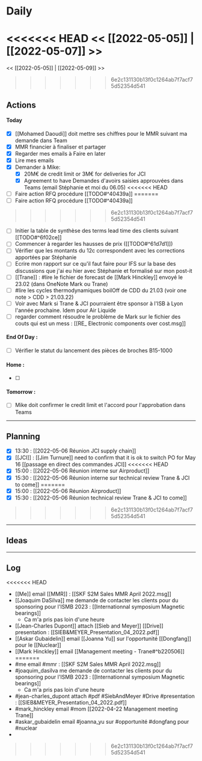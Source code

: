 # Daily
<<<<<<< HEAD
<< [[2022-05-05]] | [[2022-05-07]] >>
=======
<< [[2022-05-05]] | [[2022-05-09]] >>
>>>>>>> 6e2c131130b13f0c1264ab7f7acf75d52354d541

## Actions
#### Today
- [x] [[Mohamed Daoudi]] doit mettre ses chiffres pour le MMR suivant ma demande dans Team
- [x] MMR financier à finaliser et partager
- [x] Regarder mes emails à Faire en later
- [x] Lire mes emails
- [x] Demander à Mike:
	- [x] 20M€ de credit limit or 3M€ for deliveries for JCI
	- [x] Agreement to have Demandes d'avoirs saisies approuvées dans Teams (email Stéphanie et moi du 06.05)
<<<<<<< HEAD
- [ ] Faire action RFQ procédure [[TODO#^40439a]]
=======
- [ ] Faire action RFQ procédure [[TODO#^40439a]] 
>>>>>>> 6e2c131130b13f0c1264ab7f7acf75d52354d541
- [ ] Initier la table de synthèse des terms lead time des clients suivant [[TODO#^6f02ce]]
- [ ] Commencer à regarder les hausses de prix ([[TODO#^61d7d1]])
- [ ] Vérifier que les montants du 12c correspondent avec les corrections apportées par Stéphanie
- [ ] Ecrire mon rapport sur ce qu'il faut faire pour IFS sur la base des discussions que j'ai eu hier avec Stéphanie et formalisé sur mon post-it
- [ ] [[Trane]] : #lire le fichier de forecast de [[Mark Hinckley]] envoyé le 23.02 (dans OneNote Mark ou Trane)
- [ ] #lire les cycles thermodynamiques boilOff de CDD du 21.03 (voir one note > CDD > 21.03.22)
- [ ] Voir avec Mark si Trane & JCI pourraient être sponsor à l'ISB à Lyon l'année prochaine. Idem pour Air Liquide
- [ ] regarder comment résoudre le problème de Mark sur le fichier des couts qui est un mess : [[RE_ Electronic components over cost.msg]]

#### End Of Day :
- [ ] Vérifier le statut du lancement des pièces de broches B15-1000

#### Home :
- [ ] 

#### Tomorrow :
- [ ] Mike doit confirmer le credit limit et l'accord pour l'approbation dans Teams
---
## Planning
- [x] 13:30 : [[2022-05-06 Réunion JCI supply chain]]
 - [x] [[JCI]] : [[Jim Turnure]] need to confirm that it is ok to switch PO for May 16
	[[passage en direct des commandes JCI]]
<<<<<<< HEAD
- [x] 15:00 : [[2022-05-06 Réunion interne sur Airproduct]]
- [x] 15:30 : [[2022-05-06 Réunion interne sur technical review Trane & JCI to come]]
=======
- [x] 15:00 : [[2022-05-06 Réunion Airproduct]]
- [x] 15:30 : [[2022-05-06 Réunion technical review Trane & JCI to come]]
>>>>>>> 6e2c131130b13f0c1264ab7f7acf75d52354d541

---
## Ideas

---
## Log
<<<<<<< HEAD
- [[Me]] email [[MMR]] : [[SKF S2M Sales MMR April 2022.msg]]
- [[Joaquim DaSilva]] me demande de contacter les clients pour du sponsoring pour l'ISMB 2023 : [[Internationnal symposium Magnetic bearings]]
	- Ca m'a pris pas loin d'une heure
- [[Jean-Charles Dupont]] attach [[Sieb and Meyer]] [[Drive]] presentation : [[SIEB&MEYER_Presentation_04_2022.pdf]]
- [[Askar Gubaidelin]] email [[Joanna Yu]] sur l'opportunité [[Dongfang]] pour le [[Nuclear]]
- [[Mark Hinckley]] email [[Management meeting - Trane#^b220506]]
=======
- #me email #mmr : [[SKF S2M Sales MMR April 2022.msg]]
- #joaquim_dasilva me demande de contacter les clients pour du sponsoring pour l'ISMB 2023 : [[Internationnal symposium Magnetic bearings]]
	- Ca m'a pris pas loin d'une heure
- #jean-charles_dupont attach #pdf #SiebAndMeyer #Drive #presentation : [[SIEB&MEYER_Presentation_04_2022.pdf]]
- #mark_hinckley email #mom [[2022-04-22 Management meeting Trane]]
- #askar_gubaidelin email #joanna_yu sur #opportunité #dongfang pour #nuclear
- 
>>>>>>> 6e2c131130b13f0c1264ab7f7acf75d52354d541

